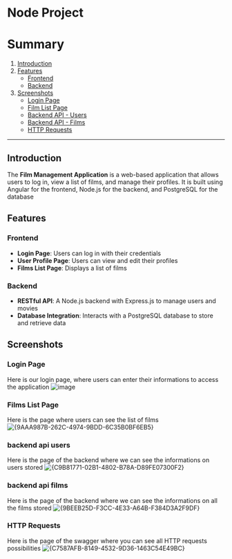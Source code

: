 # Node Project

# Summary
1. [Introduction](#introduction)  
2. [Features](#features)  
   - [Frontend](#frontend)  
   - [Backend](#backend)  
3. [Screenshots](#screenshots)  
   - [Login Page](#login-page)  
   - [Film List Page](#films-list-page)   
   - [Backend API - Users](#backend-api-users)  
   - [Backend API - Films](#backend-api-films)  
   - [HTTP Requests](#http-requests)  

---

## Introduction
The **Film Management Application** is a web-based application that allows users to log in, view a list of films, and manage their profiles.
It is built using Angular for the frontend, Node.js for the backend, and PostgreSQL for the database

## Features

### **Frontend**
- **Login Page**: Users can log in with their credentials
- **User Profile Page**: Users can view and edit their profiles
- **Films List Page**: Displays a list of films 

### **Backend**
- **RESTful API**: A Node.js backend with Express.js to manage users and movies
- **Database Integration**: Interacts with a PostgreSQL database to store and retrieve data

## Screenshots

### **Login Page**
Here is our login page, where users can enter their informations to access the application
![image](https://github.com/user-attachments/assets/164f744f-c82c-472e-a09f-6b23c97bdb05)

### **Films List Page**
Here is the page where users can see the list of films
![{9AAA987B-262C-4974-9BDD-6C35B0BF6EB5}](https://github.com/user-attachments/assets/d0ef6b6e-b6a4-465a-a764-469946c07c62)

### **backend api users**
Here is the page of the backend where we can see the informations on users stored
![{C9B81771-02B1-4802-B78A-D89FE07300F2}](https://github.com/user-attachments/assets/85c48bdd-8592-4ebd-8698-5e608192cd79)

### **backend api films**
Here is the page of the backend where we can see the informations on all the films stored
![{9BEEB25D-F3CC-4E33-A64B-F384D3A2F9DF}](https://github.com/user-attachments/assets/7be4745c-97d3-4c2b-b029-9e5b98e04716)

### **HTTP Requests**
Here is the page of the swagger where you can see all HTTP requests possibilities
![{C7587AFB-8149-4532-9D36-1463C54E49BC}](https://github.com/user-attachments/assets/4271c743-d5b9-4712-bec5-dfa156f9b95b)
